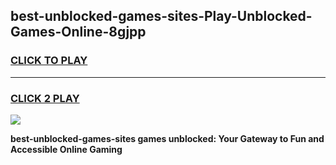 
## best-unblocked-games-sites-Play-Unblocked-Games-Online-8gjpp
<h3>
<a href="https://premium76.site?title=best-unblocked-games-sites&ref=25A">CLICK TO PLAY</a></h3>
<hr>

<h3>
<a href="https://premium76.site?title=best-unblocked-games-sites&ref=25A">CLICK 2 PLAY</a>
  
</h3>

<a href="https://premium76.site?title=best-unblocked-games-sites&ref=25A"><img src="https://clearcache.store/games.png"></a>


**best-unblocked-games-sites games unblocked: Your Gateway to Fun and Accessible Online Gaming**
